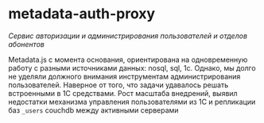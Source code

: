# metadata-auth-proxy
_Сервис авторизации и администрирования пользователей и отделов абонентов_

Metadata.js с момента основания, ориентирована на одновременную работу с разными источниками данных: nosql, sql, 1c. Однако, мы долго не уделяли должного внимания инструментам администрирования пользователей. Наверное от того, что задачи удавалось решать встроенными в 1С средствами. Рост масштаба внедрений, выявил недостатки механизма управления пользователями из 1С и репликации баз `_users` couchdb между активными серверами
